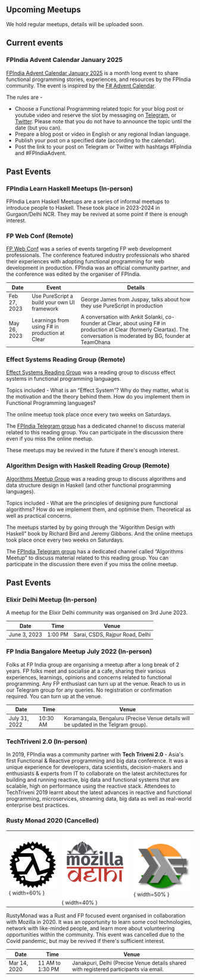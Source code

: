 ## Upcoming Meetups

We hold regular meetups, details will be uploaded soon.

## Current events

### FPIndia Advent Calendar January 2025 

[FPIndia Advent Calendar January 2025](advent/2025.html) is a month long event to share functional programming stories, experiences, and resources by the FPIndia community. The event is inspired by the [F# Advent Calendar](https://sergeytihon.com/2024/10/26/f-advent-calendar-in-english-2024/).

The rules are -

  - Choose a Functional Programming related topic for your blog post or youtube video and reserve the slot by messaging on [Telegram](https://t.me/fpncr), or [Twitter](https://x.com/functionalindia). Please note that you do not have to announce the topic until the date (but you can).
  - Prepare a blog post or video in English or any regional Indian language.
  - Publish your post on a specified date (according to the calendar).
  - Post the link to your post on Telegram or Twitter with hashtags #FpIndia and #FPIndiaAdvent.

## Past Events

### FPIndia Learn Haskell Meetups (In-person)

FPIndia Learn Haskell Meetups are a series of informal meetups to introduce people to Haskell. These took place in 2023-2024 in Gurgaon/Delhi NCR. They may be revived at some point if there is enough interest.


### FP Web Conf (Remote)

[FP Web Conf](https://hasgeek.com/jsfoo/fp-webconf/) was a series of events targeting FP web development professionals. The conference featured industry professionals who shared their experiences with adopting functional programming for web development in production. FPIndia was an official community partner, and the conference was edited by the organiser of FPIndia.

| Date           | Event                                          | Details                                                                                                                                                                      |
| -------------- | ---------------------------------------------- | ---------------------------------------------------------------------------------------------------------------------------------------------------------------------------- |
| Feb  27, 2023  | Use PureScript a build your own UI framework   | George James from Juspay, talks about how they use PureScript in production                                                                                                  |
| May  26, 2023  | Learnings from using F# in production at Clear | A conversation with Ankit Solanki, co-founder at Clear, about using F# in production at Clear (formerly Cleartax). The conversation is moderated by BG, founder at TeamOhana |

### Effect Systems Reading Group (Remote)

[Effect Systems Reading Group](https://hasgeek.com/fpindia/effect-systems-reading-group/) was a reading group to discuss effect systems in functional programming languages.

Topics included - What is an “Effect System”? Why do they matter, what is the motivation and the theory behind them. How do you implement them in Functional Programming languages?

The online meetup took place once every two weeks on Saturdays. 

The [FPIndia Telegram group](https://t.me/fpncr) has a dedicated channel to discuss material related to this reading group. You can participate in the discussion there even if you miss the online meetup.

These meetups may be revived in the future if there's enough interest.

### Algorithm Design with Haskell Reading Group (Remote)

[Algorithms Meetup Group](https://hasgeek.com/fpindia/algorithm-design-with-haskell-reading-group/) was a reading group to discuss algorithms and data structure design in Haskell (and other functional programming languages).

Topics included - What are the principles of designing pure functional algorithms? How do we implement them, and optimise them. Theoretical as well as practical concerns.

The meetups started by by going through the “Algorithm Design with Haskell” book by Richard Bird and Jeremy Gibbons. And the online meetups took place once every two weeks on Saturdays.

The [FPIndia Telegram group](https://t.me/fpncr) has a dedicated channel called “Algorithms Meetup” to discuss material related to this reading group. You can participate in the discussion there even if you miss the online meetup.

## Past Events

### Elixir Delhi Meetup (In-person)

A meetup for the Elixir Delhi community was organised on 3rd June 2023.

| Date         | Time    | Venue                           |
| ------------ | ------- | ------------------------------- |
| June 3, 2023 | 1:00 PM | Sarai, CSDS, Rajpur Road, Delhi |

### FP India Bangalore Meetup July 2022 (In-person)

Folks at FP India group are organising a meetup after a long break of 2 years. FP folks meet and socialise at a cafe, sharing their various experiences, learnings, opinions and concerns related to functional programming. Any FP enthusiast can turn up at the venue. Reach to us in our Telegram group for any queries. No registration or confirmation required. You can turn up at the venue.

| Date          | Time     | Venue                                                                                |
| ------------- | -------- | ------------------------------------------------------------------------------------ |
| July 31, 2022 | 10:30 AM | Koramangala, Bengaluru (Precise Venue details will be updated in the Telgram group). |

### TechTriveni 2.0 (In-person)

In 2019, FPIndia was a community partner with **Tech Triveni 2.0** - Asia's first Functional & Reactive programming and big data conference. It was a unique experience for developers, data scientists, decision-makers and enthusiasts & experts from IT to collaborate on the latest architectures for building and running reactive, big data and functional systems that are scalable, high on performance using the reactive stack. Attendees to TechTriveni 2019 learnt about the latest advances in reactive and functional programming, microservices, streaming data, big data as well as real-world enterprise best practices.

### Rusty Monad 2020 (Cancelled)

|                                                 |                                                   |                                            |
| ----------------------------------------------- | ------------------------------------------------- | ------------------------------------------ |
| ![Fp Rust](fp-rust-black-logo.png){ width=60% } | ![Mozilla Delhi](mozpacers-logo.png){ width=40% } | ![Fp India](fpindia-logo.png){ width=50% } |

RustyMonad was a Rust and FP focused event organised in collaboration with Mozilla in 2020. It was an opportunity to learn some cool technologies, network with like-minded people, and learn more about volunteering opportunities within the community. This event was cancelled due to the Covid pandemic, but may be revived if there's sufficient interest.

| Date         | Time             | Venue                                                                                  |
| ------------ | ---------------- | -------------------------------------------------------------------------------------- |
| Mar 14, 2020 | 11 AM to 1:30 PM | Janakpuri, Delhi (Precise Venue details shared with registered participants via email. |

